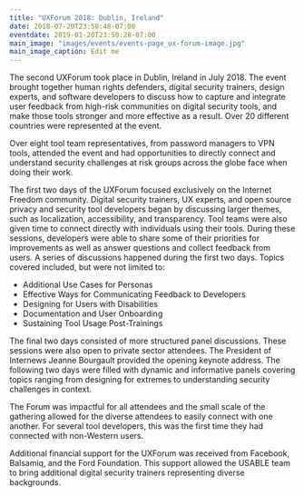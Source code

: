 ```yaml
---
title: "UXForum 2018: Dublin, Ireland"
date: 2018-07-20T23:50:48-07:00
eventdate: 2019-01-20T23:50:28-07:00
main_image: "images/events/events-page_ux-forum-image.jpg"
main_image_caption: Edit me
---
```


The second UXForum took place in Dublin, Ireland in July 2018. The event brought together human rights defenders, digital security trainers, design experts, and software developers to discuss how to capture and integrate user feedback from high-risk communities on digital security tools, and make those tools stronger and more effective as a result. Over 20 different countries were represented at the event.

Over eight tool team representatives, from password managers to VPN tools, attended the event and had opportunities to directly connect and understand security challenges at risk groups across the globe face when doing their work.

The first two days of the UXForum focused exclusively on the Internet Freedom community. Digital security trainers, UX experts, and open source privacy and security tool developers began by discussing larger themes, such as localization, accessibility, and transparency. Tool teams were also given time to connect directly with individuals using their tools. During these sessions, developers were able to share some of their priorities for improvements as well as answer questions and collect feedback from users. A series of discussions happened during the first two days. Topics covered included, but were not limited to:

* Additional Use Cases for Personas
* Effective Ways for Communicating Feedback to Developers
* Designing for Users with Disabilities
* Documentation and User Onboarding
* Sustaining Tool Usage Post-Trainings

The final two days consisted of more structured panel discussions. These sessions were also open to private sector attendees. The President of Internews Jeanne Bourgault provided the opening keynote address. The following two days were filled with dynamic and informative panels covering topics ranging from designing for extremes to understanding security challenges in context.

The Forum was impactful for all attendees and the small scale of the gathering allowed for the diverse attendees to easily connect with one another. For several tool developers, this was the first time they had connected with non-Western users.

Additional financial support for the UXForum was received from Facebook, Balsamiq, and the Ford Foundation. This support allowed the USABLE team to bring additional digital security trainers representing diverse backgrounds.
